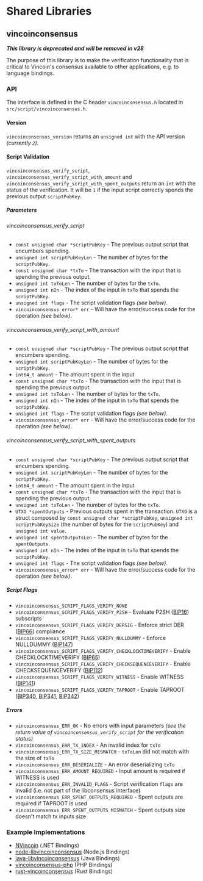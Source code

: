 Shared Libraries
================

## vincoinconsensus
***This library is deprecated and will be removed in v28***

The purpose of this library is to make the verification functionality that is critical to Vincoin's consensus available to other applications, e.g. to language bindings.

### API

The interface is defined in the C header `vincoinconsensus.h` located in `src/script/vincoinconsensus.h`.

#### Version

`vincoinconsensus_version` returns an `unsigned int` with the API version *(currently `2`)*.

#### Script Validation

`vincoinconsensus_verify_script`, `vincoinconsensus_verify_script_with_amount` and `vincoinconsensus_verify_script_with_spent_outputs` return an `int` with the status of the verification. It will be `1` if the input script correctly spends the previous output `scriptPubKey`.

##### Parameters
###### vincoinconsensus_verify_script
- `const unsigned char *scriptPubKey` - The previous output script that encumbers spending.
- `unsigned int scriptPubKeyLen` - The number of bytes for the `scriptPubKey`.
- `const unsigned char *txTo` - The transaction with the input that is spending the previous output.
- `unsigned int txToLen` - The number of bytes for the `txTo`.
- `unsigned int nIn` - The index of the input in `txTo` that spends the `scriptPubKey`.
- `unsigned int flags` - The script validation flags *(see below)*.
- `vincoinconsensus_error* err` - Will have the error/success code for the operation *(see below)*.

###### vincoinconsensus_verify_script_with_amount
- `const unsigned char *scriptPubKey` - The previous output script that encumbers spending.
- `unsigned int scriptPubKeyLen` - The number of bytes for the `scriptPubKey`.
- `int64_t amount` - The amount spent in the input
- `const unsigned char *txTo` - The transaction with the input that is spending the previous output.
- `unsigned int txToLen` - The number of bytes for the `txTo`.
- `unsigned int nIn` - The index of the input in `txTo` that spends the `scriptPubKey`.
- `unsigned int flags` - The script validation flags *(see below)*.
- `vincoinconsensus_error* err` - Will have the error/success code for the operation *(see below)*.

###### vincoinconsensus_verify_script_with_spent_outputs
- `const unsigned char *scriptPubKey` - The previous output script that encumbers spending.
- `unsigned int scriptPubKeyLen` - The number of bytes for the `scriptPubKey`.
- `int64_t amount` - The amount spent in the input
- `const unsigned char *txTo` - The transaction with the input that is spending the previous output.
- `unsigned int txToLen` - The number of bytes for the `txTo`.
- `UTXO *spentOutputs` - Previous outputs spent in the transaction. `UTXO` is a struct composed by `const unsigned char *scriptPubKey`, `unsigned int scriptPubKeySize` (the number of bytes for the `scriptPubKey`) and `unsigned int value`.
- `unsigned int spentOutputsLen` - The number of bytes for the `spentOutputs`.
- `unsigned int nIn` - The index of the input in `txTo` that spends the `scriptPubKey`.
- `unsigned int flags` - The script validation flags *(see below)*.
- `vincoinconsensus_error* err` - Will have the error/success code for the operation *(see below)*.

##### Script Flags
- `vincoinconsensus_SCRIPT_FLAGS_VERIFY_NONE`
- `vincoinconsensus_SCRIPT_FLAGS_VERIFY_P2SH` - Evaluate P2SH ([BIP16](https://github.com/vincoin/bips/blob/master/bip-0016.mediawiki)) subscripts
- `vincoinconsensus_SCRIPT_FLAGS_VERIFY_DERSIG` - Enforce strict DER ([BIP66](https://github.com/vincoin/bips/blob/master/bip-0066.mediawiki)) compliance
- `vincoinconsensus_SCRIPT_FLAGS_VERIFY_NULLDUMMY` - Enforce NULLDUMMY ([BIP147](https://github.com/vincoin/bips/blob/master/bip-0147.mediawiki))
- `vincoinconsensus_SCRIPT_FLAGS_VERIFY_CHECKLOCKTIMEVERIFY` - Enable CHECKLOCKTIMEVERIFY ([BIP65](https://github.com/vincoin/bips/blob/master/bip-0065.mediawiki))
- `vincoinconsensus_SCRIPT_FLAGS_VERIFY_CHECKSEQUENCEVERIFY` - Enable CHECKSEQUENCEVERIFY ([BIP112](https://github.com/vincoin/bips/blob/master/bip-0112.mediawiki))
- `vincoinconsensus_SCRIPT_FLAGS_VERIFY_WITNESS` - Enable WITNESS ([BIP141](https://github.com/vincoin/bips/blob/master/bip-0141.mediawiki))
- `vincoinconsensus_SCRIPT_FLAGS_VERIFY_TAPROOT` - Enable TAPROOT ([BIP340](https://github.com/vincoin/bips/blob/master/bip-0340.mediawiki), [BIP341](https://github.com/vincoin/bips/blob/master/bip-0341.mediawiki), [BIP342](https://github.com/vincoin/bips/blob/master/bip-0342.mediawiki))

##### Errors
- `vincoinconsensus_ERR_OK` - No errors with input parameters *(see the return value of `vincoinconsensus_verify_script` for the verification status)*
- `vincoinconsensus_ERR_TX_INDEX` - An invalid index for `txTo`
- `vincoinconsensus_ERR_TX_SIZE_MISMATCH` - `txToLen` did not match with the size of `txTo`
- `vincoinconsensus_ERR_DESERIALIZE` - An error deserializing `txTo`
- `vincoinconsensus_ERR_AMOUNT_REQUIRED` - Input amount is required if WITNESS is used
- `vincoinconsensus_ERR_INVALID_FLAGS` - Script verification `flags` are invalid (i.e. not part of the libconsensus interface)
- `vincoinconsensus_ERR_SPENT_OUTPUTS_REQUIRED` - Spent outputs are required if TAPROOT is used
- `vincoinconsensus_ERR_SPENT_OUTPUTS_MISMATCH` - Spent outputs size doesn't match tx inputs size

### Example Implementations
- [NVincoin](https://github.com/MetacoSA/NVincoin/blob/5e1055cd7c4186dee4227c344af8892aea54faec/NVincoin/Script.cs#L979-#L1031) (.NET Bindings)
- [node-libvincoinconsensus](https://github.com/bitpay/node-libvincoinconsensus) (Node.js Bindings)
- [java-libvincoinconsensus](https://github.com/dexX7/java-libvincoinconsensus) (Java Bindings)
- [vincoinconsensus-php](https://github.com/Bit-Wasp/vincoinconsensus-php) (PHP Bindings)
- [rust-vincoinconsensus](https://github.com/rust-vincoin/rust-vincoinconsensus) (Rust Bindings)